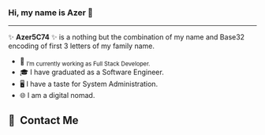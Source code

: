 ### Hi, my name is Azer 👋
_______________________

✨ **Azer5C74** ✨ is a nothing but the combination of my name and Base32 encoding of first 3 letters of my family name.

- 🔭 <sub>I’m currently working as Full Stack Developer.</sub>
- 🎓 I have graduated as a Software Engineer.
- 🖥️ I have a taste for System Administration.
- 🌐 I am a digital nomad.


<h2> 🚀 &nbsp;Contact Me</h2>
<p align="left">
<a href="https://www.linkedin.com/in/azer-taboubi/">
  

</a>

</p>



